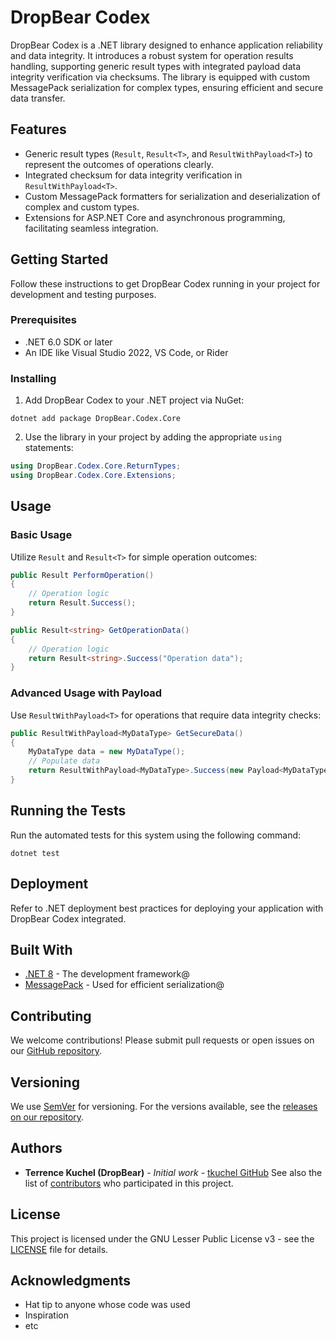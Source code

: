 # DropBear Codex  
DropBear Codex is a .NET library designed to enhance application reliability and data integrity. It introduces a robust system for operation results handling, supporting generic result types with integrated payload data integrity verification via checksums. The library is equipped with custom MessagePack serialization for complex types, ensuring efficient and secure data transfer.
  
## Features  
- Generic result types (`Result`, `Result<T>`, and `ResultWithPayload<T>`) to represent the outcomes of operations clearly.
- Integrated checksum for data integrity verification in `ResultWithPayload<T>`.
- Custom MessagePack formatters for serialization and deserialization of complex and custom types.  
- Extensions for ASP.NET Core and asynchronous programming, facilitating seamless integration.
  
## Getting Started
Follow these instructions to get DropBear Codex running in your project for development and testing purposes.
  
### Prerequisites
- .NET 6.0 SDK or later  
- An IDE like Visual Studio 2022, VS Code, or Rider
  
### Installing
1. Add DropBear Codex to your .NET project via NuGet:
```shell
dotnet add package DropBear.Codex.Core
```
2. Use the library in your project by adding the appropriate `using` statements:
```csharp
using DropBear.Codex.Core.ReturnTypes;
using DropBear.Codex.Core.Extensions;
```
  
## Usage
  
### Basic Usage
Utilize `Result` and `Result<T>` for simple operation outcomes:  
```csharp
public Result PerformOperation()
{
    // Operation logic
    return Result.Success();
}

public Result<string> GetOperationData()
{
    // Operation logic
    return Result<string>.Success("Operation data");
}
```
  
### Advanced Usage with Payload
Use `ResultWithPayload<T>` for operations that require data integrity checks:
```csharp
public ResultWithPayload<MyDataType> GetSecureData()
{
    MyDataType data = new MyDataType();
    // Populate data
    return ResultWithPayload<MyDataType>.Success(new Payload<MyDataType>(data));
}
```
  
## Running the Tests
Run the automated tests for this system using the following command:
```shell
dotnet test
```
  
## Deployment
Refer to .NET deployment best practices for deploying your application with DropBear Codex integrated. 
  
## Built With
- [.NET 8](https://dotnet.microsoft.com/download) - The development framework@  
- [MessagePack](https://github.com/neuecc/MessagePack-CSharp) - Used for efficient serialization@  
  
## Contributing
We welcome contributions! Please submit pull requests or open issues on our [GitHub repository](https://github.com/tkuchel/DropBear.Codex.Core). 
  
## Versioning
We use [SemVer](http://semver.org/) for versioning. For the versions available, see the [releases on our repository](https://github.com/tkuchel/DropBear.Codex.Core/releases). 
  
## Authors
- **Terrence Kuchel (DropBear)** - *Initial work* - [tkuchel GitHub](https://github.com/tkuchel)
See also the list of [contributors](https://github.com/tkuchel/DropBear.Codex.Core/contributors) who participated in this project.
  
## License
This project is licensed under the GNU Lesser Public License v3 - see the [LICENSE](https://www.gnu.org/licenses/lgpl-3.0.html#license-text) file for details.
  
## Acknowledgments
- Hat tip to anyone whose code was used
- Inspiration
- etc
